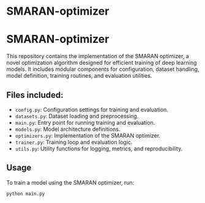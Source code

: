# SMARAN-optimizer
# SMARAN-optimizer

This repository contains the implementation of the SMARAN optimizer, a novel optimization algorithm designed for efficient training of deep learning models. It includes modular components for configuration, dataset handling, model definition, training routines, and evaluation utilities.

## Files included:
- `config.py`: Configuration settings for training and evaluation.
- `datasets.py`: Dataset loading and preprocessing.
- `main.py`: Entry point for running training and evaluation.
- `models.py`: Model architecture definitions.
- `optimizers.py`: Implementation of the SMARAN optimizer.
- `trainer.py`: Training loop and evaluation logic.
- `utils.py`: Utility functions for logging, metrics, and reproducibility.

## Usage
To train a model using the SMARAN optimizer, run:
```bash
python main.py

